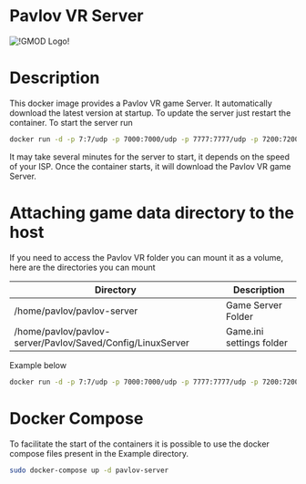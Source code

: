 # Pavlov VR Server 
![!GMOD Logo!](https://steamcdn-a.akamaihd.net/steam/apps/555160/capsule_616x353.jpg?t=1574985448)

# Description
This docker image provides a Pavlov VR game Server. It automatically download the latest version at startup. To update the server just restart the container. To start the server run

```bash
docker run -d -p 7:7/udp -p 7000:7000/udp -p 7777:7777/udp -p 7200:7200/udp --name server-pavlov massimilianopasquini/pavlov-server:latest
```

It may take several minutes for the server to start, it depends on the speed of your ISP. Once the container starts, it will download the Pavlov VR game Server.

# Attaching game data directory to the host
If you need to access the Pavlov VR folder you can mount it as a volume, here are the directories you can mount

| Directory                                                  | Description              |
|------------------------------------------------------------|--------------------------|
| /home/pavlov/pavlov-server                                 | Game Server Folder       |
| /home/pavlov/pavlov-server/Pavlov/Saved/Config/LinuxServer | Game.ini settings folder |

Example below

```bash
docker run -d -p 7:7/udp -p 7000:7000/udp -p 7777:7777/udp -p 7200:7200/udp  -v pavlov_server:/home/pavlov/pavlov-server --name server-pavlov massimilianopasquini/pavlov-server:latest 
```

# Docker Compose
To facilitate the start of the containers it is possible to use the docker compose files present in the Example directory.

```bash
sudo docker-compose up -d pavlov-server
```